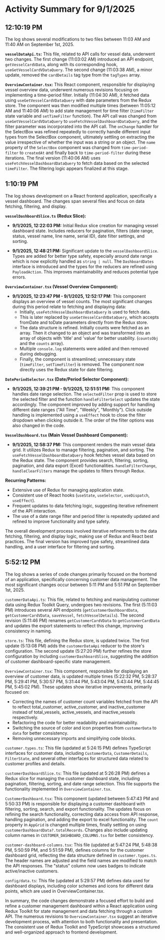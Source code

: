 # Activity Summary for 9/1/2025

## 12:10:19 PM
The log shows several modifications to two files between 11:03 AM and 11:40 AM on September 1st, 2025.

**`vesselDataApi.ts`:** This file, related to API calls for vessel data, underwent two changes.  The first change (11:03:02 AM) introduced an API endpoint, `getVesselCardVData`,  along with its corresponding hook, `useGetVesselCardVDataQuery`.  The second change (11:03:38 AM), a minor update, removed the `cardDetails` tag type from the `tagTypes` array.

**`OverviewContainer.tsx`:** This React component, responsible for displaying vessel overview data, underwent numerous revisions focusing on implementing a time-period filter.  Initially (11:04:30 AM), it fetched data using `useGetVesselCardVDataQuery` with date parameters from the Redux store. The component was then modified multiple times (between 11:05:12 AM and 11:40:06 AM) to add state management for time filter (`timeFilter` state variable and `setTimeFilter` function). The API call was changed from `useGetVesselCardVDataQuery` to `useFetchVesselDashboardDataQuery`, and the filter parameter was incorporated into the API call.  The `onChange` handler for the SelectBox was refined repeatedly to correctly handle different input types from the SelectBox component, ultimately settling on extracting the value irrespective of whether the input was a string or an object.  The `name` property of the `SelectBox` component was changed from `time-period-filter` to `createdAt` and finally back to `time-period-filter` during these iterations. The final version (11:40:06 AM) uses `useFetchVesselDashboardDataQuery` to fetch data based on the selected `timeFilter`.  The filtering logic appears finalized at this stage.


## 1:10:19 PM
The log shows development on a React frontend application, specifically a vessel dashboard.  The changes span several files and focus on data fetching, filtering, and display.

**`vesselDashboardSlice.ts` (Redux Slice):**

* **9/1/2025, 12:22:03 PM:** Initial Redux slice creation for managing vessel dashboard state.  Includes reducers for pagination, filters (date range, status, vessel name, line name, serial ID), date filter settings, and sorting.

* **9/1/2025, 12:48:21 PM:** Significant update to the `vesselDashboardSlice`.  Types are added for better type safety, especially around date range which is now explicitly handled as `string | null`. The `DashboardDates` interface is introduced and the types for the reducers are refined using `PayloadAction`. This improves maintainability and reduces potential type errors.


**`OverviewContainer.tsx` (Vessel Overview Component):**

* **9/1/2025, 12:23:47 PM - 9/1/2025, 12:52:17 PM:** This component displays an overview of vessel counts.  The most significant changes during this period relate to fetching and displaying data:
    * Initially, `useFetchVesselDashboardDataQuery` is used to fetch data.  
    * This is later replaced by `useGetVesselCardVDataQuery`, which accepts fromDate and toDate parameters directly from the Redux store.
    *  The data structure is refined. Initially counts were fetched as an array. Then it changed to an object and was transformed into an array of objects with 'title' and 'value' for better usability. (`countsObj` and the `counts` array).
    * Multiple `console.log` statements were added and then removed during debugging.
    * Finally, the component is streamlined; unnecessary state (`timeFilter`, `setTimeFilter`) is removed.  The component now directly uses the Redux state for date filtering.


**`DatePeriodSelector.tsx` (Date/Period Selector Component):**

* **9/1/2025, 12:39:21 PM - 9/1/2025, 12:51:51 PM:** This component handles date range selection.  The `selectedFilter` prop is used to store the selected filter and the function `handleFilterSelect` updates the state accordingly.  The component improved by adding support for handling different date ranges ("All Time", "Weekly", "Monthly").  Click outside handling is implemented using a `useEffect` hook to close the filter dropdown when clicking outside it. The order of the filter options was also changed in the code.

**`VesselDashboard.tsx` (Main Vessel Dashboard Component):**

* **9/1/2025, 12:58:37 PM:** This component renders the main vessel data grid. It utilizes Redux to manage filtering, pagination, and sorting.  The `useFetchVesselDashboardDataQuery` hook fetches vessel data based on the Redux state.  The component provides search, filtering, sorting, pagination, and data export (Excel) functionalities.  `handleFilterChange`, `handleClearFilters` manage the updates to filters through Redux.


**Recurring Patterns:**

* Extensive use of Redux for managing application state.
* Consistent use of React hooks (`useState`, `useSelector`, `useDispatch`, `useEffect`).
* Frequent updates to data fetching logic, suggesting iterative refinement of the API interaction.
* The use of a date range filter and period filter is repeatedly updated and refined to improve functionality and type safety.

The overall development process involved iterative refinements to the data fetching, filtering, and display logic, making use of Redux and React best practices. The final version has improved type safety, streamlined data handling, and a user interface for filtering and sorting.


## 5:52:12 PM
The log shows a series of code changes primarily focused on the frontend of an application, specifically concerning customer data management.  The most significant changes occur between 5:11 PM and 5:51 PM on September 1st, 2025.


`customerDataApi.ts`: This file, related to fetching and manipulating customer data using Redux Toolkit Query, undergoes two revisions. The first (5:11:03 PM) introduces several API endpoints (`getCustomerDashboardData`, `getCustomerCardVData`, `saveVessel`, `fetchVesselDetails`).  The second revision (5:11:46 PM) renames `getCustomerCardVData` to `getCustomerCardData` and updates the export statements to reflect this change, improving consistency in naming.

`store.ts`: This file, defining the Redux store, is updated twice. The first update (5:13:08 PM) adds the `customerDataApi` reducer to the store's configuration.  The second update (5:27:20 PM) further refines the store configuration by including  `customerDashboardSlice`, suggesting the addition of customer dashboard-specific state management.

`OverviewContainer.tsx`: This component, responsible for displaying an overview of customer data, is updated multiple times (5:22:32 PM, 5:28:37 PM, 5:29:41 PM, 5:30:57 PM, 5:31:44 PM, 5:43:04 PM, 5:43:44 PM, 5:44:45 PM, 5:45:02 PM).  These updates show iterative improvements, primarily focused on:

*   Correcting the names of customer count variables fetched from the API to reflect total_customer, active_customer, and inactive_customer instead of total_vessels, active_vessels, and inactive_vessels respectively.
*   Refactoring the code for better readability and maintainability.
*   Switching the source of color and icon properties from `customerData` to `data` for better consistency.
*   Removing unnecessary imports and simplifying code blocks.

`customer.types.ts`: This file (updated at 5:24:15 PM) defines TypeScript interfaces for customer data, including `CustomerData`, `CustomerDetails`, `FilterState`, and several other interfaces for structured data related to customer profiles and details.

`customerDashboardSlice.ts`: This file (updated at 5:26:28 PM) defines a Redux slice for managing the customer dashboard state, including pagination, filtering, sorting, and date range selection.  This file supports the functionality implemented in `OverviewContainer.tsx`.

`CustomerDashboard.tsx`: This component (updated between 5:47:43 PM and 5:50:33 PM) is responsible for displaying a customer dashboard with filtering, sorting, search, and export functionality. The updates focus on refining the search functionality, correcting data access from API response, handling pagination, and adding the export to excel functionality.  The `count` property in `AppGrid` is changed multiple times, finally settling on using  `customerDashboardData?.totalRecords`.  Changes also include updating column names in `CUSTOMER_DASHBOARD_COLUMNS.tsx` for better consistency.

`customer-dashboard-columns.tsx`: This file (updated at 5:47:24 PM, 5:48:38 PM, 5:50:59 PM, and 5:51:59 PM), defines columns for the customer dashboard grid, reflecting the data structure defined in `customer.types.ts`.  The header names are adjusted and the field names are modified to match the API responses.  The "status" column now uses badges to indicate active/inactive customers.

`config/data.ts`:  This file (updated at 5:29:57 PM) defines data used for dashboard displays, including color schemes and icons for different data points, which are used in OverviewContainer.tsx.


In summary, the code changes demonstrate a focused effort to build and refine a customer management dashboard within a React application using Redux Toolkit for state management and  data fetching through a custom API.  The numerous revisions to `OverviewContainer.tsx` suggest an iterative development process, with attention to both functionality and presentation. The consistent use of  Redux Toolkit and TypeScript showcases a structured and well-organized approach to frontend development.
